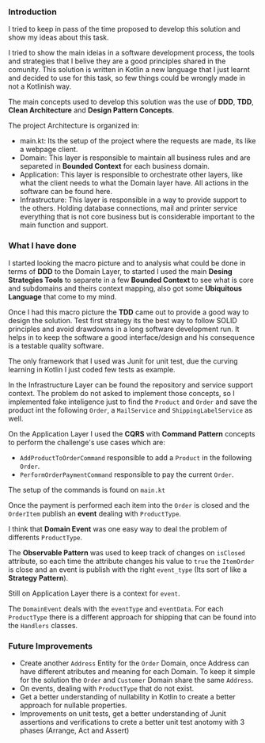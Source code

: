### Introduction

I tried to keep in pass of the time proposed to develop this solution and show my ideas about this task.

I tried to show the main ideias in a software development process, the tools and strategies that I belive they are a good principles shared in the comunity.
This solution is written in Kotlin a new language that I just learnt and decided to use for this task, so few things could be wrongly made in not a 
Kotlinish way.

The main concepts used to develop this solution was the use of <b>DDD</b>, <b>TDD</b>, <b>Clean Architecture</b> and <b>Design  Pattern Concepts</b>.

The project Architecture is organized in:

- main.kt: Its the setup of the project where the requests are made, its like a webpage client.
- Domain: This layer is responsible to maintain all business rules and are separeted in <b>Bounded Context</b> for each business domain.
- Application: This layer is responsible to orchestrate other layers, like what the client needs to what the Domain layer have. 
  All actions in the software can be found here.
- Infrastructure: This layer is responsible in a way to provide support to the others. Holding database connections, mail and printer service everything that 
  is not core business but is considerable important to the main function and support.

### What I have done

I started looking the macro picture and to analysis what could be done in terms of <b>DDD</b> to the Domain Layer, to started I used the main
<b>Desing Strategies Tools</b> to separete in a few <b>Bounded Context</b> to see what is core and subdomains and theirs context mapping,
also got some <b>Ubiquitous Language</b> that come to my mind.

Once I had this macro picture the <b>TDD</b> came out to provide a good way to design the solution. Test first strategy 
its the best way to follow SOLID principles and avoid drawdowns in a long software development run. It helps in to keep the software a 
good interface/design and his consequence is a testable quality software.

The only framework that I used was Junit for unit test, due the curving learning in Kotlin I just coded few tests as example.

In the Infrastructure Layer can be found the repository and service support context. The problem do not asked to implement those concepts, 
so I implemented fake inteligence just to find the `Product` and `Order` and save the product int the following `Order`, a `MailService` and `ShippingLabelService` as well.

On the Application Layer I used the <b>CQRS</b> with <b>Command Pattern</b> concepts to perform the challenge's use cases which are:
 - `AddProductToOrderCommand` responsible to add a `Product` in the following `Order`.
 - `PerformOrderPaymentCommand` responsible to pay the current `Order`.
 
 The setup of the commands is found on `main.kt`

Once the payment is performed each item into the `Order` is closed and the `OrderItem` publish an <b>event</b> dealing with `ProductType`.

I think that <b>Domain Event</b> was one easy way to deal the problem of differents `ProductType`.

The <b>Observable Pattern</b> was used to keep track of changes on `isClosed` attribute, so each time the attribute changes his value to `true`
the `ItemOrder` is close and an event is publish with the right `event_type` (Its sort of like a <b>Strategy Pattern</b>).

Still on Application Layer there is a context for `event`.

The `DomainEvent` deals with the `eventType` and `eventData`. For each `ProductType` there is a different approach for shipping that can be found into the `Handlers` classes.


### Future Improvements
- Create another `Address` Entity for the `Order` Domain, once Address can have different atributes and meaning for each Domain. 
To keep it simple for the solution the `Order` and `Customer` Domain share the same `Address`.
- On events, dealing with `ProductType` that do not exist.
- Get a better understanding of nullability in Kotlin to create a better approach for nullable properties.
- Improvements on unit tests, get a better understanding of Junit assertions and verifications to crete a better unit test anotomy with 3 phases (Arrange, Act and Assert)
